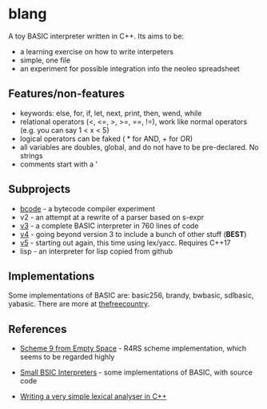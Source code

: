 # blang

A toy BASIC interpreter written in C++. Its aims to be:
* a learning exercise on how to write interpeters
* simple, one file
* an experiment for possible integration into the neoleo spreadsheet

## Features/non-features

* keywords: else, for, if, let, next, print, then, wend, while
* relational operators (<, <=, >, >=, ==, !=), work like normal operators (e.g. you can say 1 < x < 5)
* logical operators can be faked ( * for AND, + for OR)
* all variables are doubles, global, and do not have to be pre-declared. No strings
* comments start with a '

## Subprojects

* [bcode](bcode/README.md) - a bytecode compiler experiment
* v2 - an attempt at a rewrite of a parser based on s-expr
* [v3](v3/README.md) - a complete BASIC interpreter in 760 lines of code
* [v4](v4/README.md) - going beyond version 3 to include a bunch of other stuff (**BEST**)
* [v5](v5/README.md) - starting out again, this time using lex/yacc. Requires C++17
* lisp - an interpreter for lisp copied from github


## Implementations

Some implementations of BASIC are: basic256, brandy, bwbasic, sdlbasic, yabasic.
There are more at [
thefreecountry](https://www.thefreecountry.com/compilers/basic.shtml).


## References

* [Scheme 9 from Empty Space](http://t3x.org/s9fes/) - R4RS scheme implementation, which seems to be regarded highly
* [Small BSIC Interpreters](https://sites.google.com/site/smallbasicinterpreters/source-code) - some implementations of BASIC, with source code

* [Writing a very simple lexical analyser in C++](https://stackoverflow.com/questions/34229328/writing-a-very-simple-lexical-analyser-in-c)
